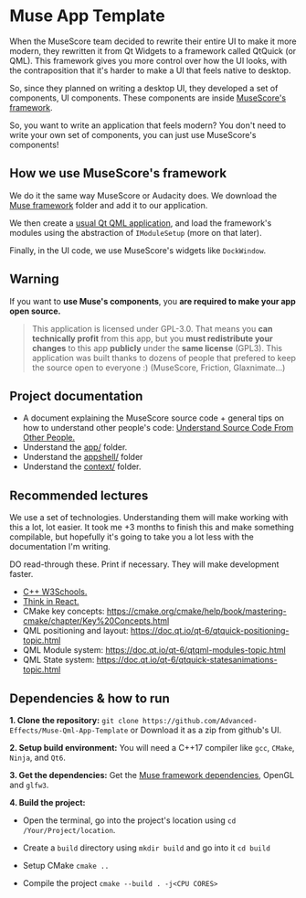 # Muse App Template

When the MuseScore team decided to rewrite their entire UI to make it more modern, they rewritten it from Qt Widgets to a framework called QtQuick (or QML). This framework gives you more control over how the UI looks, with the contraposition that it's harder to make a UI that feels native to desktop.

So, since they planned on writing a desktop UI, they developed a set of components, UI components. These components are inside [MuseScore's framework]().

So, you want to write an application that feels modern? You don't need to write your own set of components, you can just use MuseScore's components!

## How we use MuseScore's framework

We do it the same way MuseScore or Audacity does. We download the [Muse framework](https://github.com/musescore/MuseScore/tree/master/src/framework) folder and add it to our application.

We then create a [usual Qt QML application](https://doc.qt.io/qt-6/qmlfirststeps.html), and load the framework's modules using the abstraction of `IModuleSetup` (more on that later).

Finally, in the UI code, we use MuseScore's widgets like `DockWindow`.

## Warning

If you want to **use Muse's components**, you **are required to make your app open source.** 

> This application is licensed under GPL-3.0. That means you **can technically profit** from this app, but you **must redistribute your changes** to this app **publicly** under the **same license** (GPL3). This application was built thanks to dozens of people that prefered to keep the source open to everyone :) (MuseScore, Friction, Glaxnimate...)

## Project documentation

- A document explaining the MuseScore source code + general tips on how to understand other people's code: [Understand Source Code From Other People.](https://github.com/Advanced-Effects/Understand-Source-Code-From-Other-People)
- Understand the [app/](https://github.com/Advanced-Effects/Muse-Qml-App-Template/tree/main/src/app) folder.
- Understand the [appshell/](https://github.com/Advanced-Effects/Muse-Qml-App-Template/tree/main/src/appshell) folder
- Understand the [context/](https://github.com/Advanced-Effects/Muse-Qml-App-Template/tree/main/src/context) folder.

## Recommended lectures

We use a set of technologies. Understanding them will make working with this a lot, lot easier. It took me +3 months to finish this and make something compilable, but hopefully it's going to take you a lot less with the documentation I'm writing.

DO read-through these. Print if necessary. They will make development faster.

- [C++ W3Schools.](https://www.w3schools.com/cpp/default.asp)
- [Think in React.](https://react.dev/learn/thinking-in-react)
- CMake key concepts: https://cmake.org/cmake/help/book/mastering-cmake/chapter/Key%20Concepts.html
- QML positioning and layout: https://doc.qt.io/qt-6/qtquick-positioning-topic.html
- QML Module system: https://doc.qt.io/qt-6/qtqml-modules-topic.html
- QML State system: https://doc.qt.io/qt-6/qtquick-statesanimations-topic.html

## Dependencies & how to run

**1. Clone the repository:** `git clone https://github.com/Advanced-Effects/Muse-Qml-App-Template` or Download it as a zip from github's UI.

**2. Setup build environment:** You will need a C++17 compiler like `gcc`, `CMake`, `Ninja`, and `Qt6`.

**3. Get the dependencies:** Get the [Muse framework dependencies](https://github.com/musescore/MuseScore/wiki/Install-dependencies), OpenGL and `glfw3`.

**4. Build the project:**

  - Open the terminal, go into the project's location using `cd /Your/Project/location`.

  - Create a `build` directory using `mkdir build` and go into it `cd build`
    
  - Setup CMake `cmake ..`
    
  - Compile the project `cmake --build . -j<CPU CORES>`
